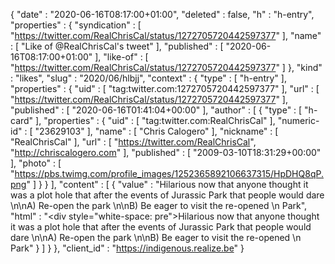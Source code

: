 {
  "date" : "2020-06-16T08:17:00+01:00",
  "deleted" : false,
  "h" : "h-entry",
  "properties" : {
    "syndication" : [ "https://twitter.com/RealChrisCal/status/1272705720442597377" ],
    "name" : [ "Like of @RealChrisCal's tweet" ],
    "published" : [ "2020-06-16T08:17:00+01:00" ],
    "like-of" : [ "https://twitter.com/RealChrisCal/status/1272705720442597377" ]
  },
  "kind" : "likes",
  "slug" : "2020/06/hlbjj",
  "context" : {
    "type" : [ "h-entry" ],
    "properties" : {
      "uid" : [ "tag:twitter.com:1272705720442597377" ],
      "url" : [ "https://twitter.com/RealChrisCal/status/1272705720442597377" ],
      "published" : [ "2020-06-16T01:41:04+00:00" ],
      "author" : [ {
        "type" : [ "h-card" ],
        "properties" : {
          "uid" : [ "tag:twitter.com:RealChrisCal" ],
          "numeric-id" : [ "23629103" ],
          "name" : [ "Chris Calogero" ],
          "nickname" : [ "RealChrisCal" ],
          "url" : [ "https://twitter.com/RealChrisCal", "http://chriscalogero.com" ],
          "published" : [ "2009-03-10T18:31:29+00:00" ],
          "photo" : [ "https://pbs.twimg.com/profile_images/1252365892106637315/HpDHQ8qP.png" ]
        }
      } ],
      "content" : [ {
        "value" : "Hilarious now that anyone thought it was a plot hole that after the events of Jurassic Park that people would dare \n\nA) Re-open the park \n\nB) Be eager to visit the re-opened                  \n     Park",
        "html" : "<div style=\"white-space: pre\">Hilarious now that anyone thought it was a plot hole that after the events of Jurassic Park that people would dare \n\nA) Re-open the park \n\nB) Be eager to visit the re-opened                  \n     Park</div>"
      } ]
    }
  },
  "client_id" : "https://indigenous.realize.be"
}

